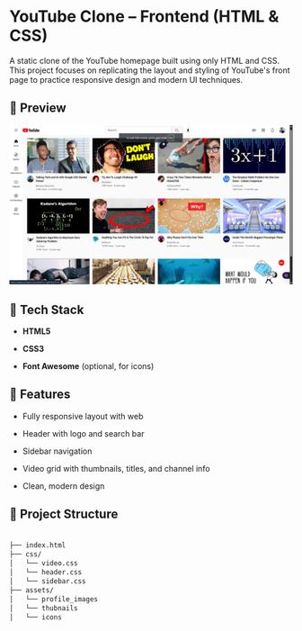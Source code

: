 
# YouTube Clone – Frontend (HTML & CSS)

A static clone of the YouTube homepage built using only HTML and CSS. This project focuses on replicating the layout and styling of YouTube's front page to practice responsive design and modern UI techniques.

## 📸 Preview

![Youtbe Home page](assets/demo.png)

## 🧰 Tech Stack

-   **HTML5**
    
-   **CSS3**
    
-   **Font Awesome** (optional, for icons)
    

## 🚀 Features

-   Fully responsive layout with web
    
-   Header with logo and search bar
    
-   Sidebar navigation
    
-   Video grid with thumbnails, titles, and channel info
    
-   Clean, modern design
    

## 📁 Project Structure

 ```pgsql

├── index.html
├── css/
│   └── video.css
│   └── header.css  
│   └── sidebar.css 
├── assets/
│   └── profile_images 
│   └── thubnails 
│   └── icons 


